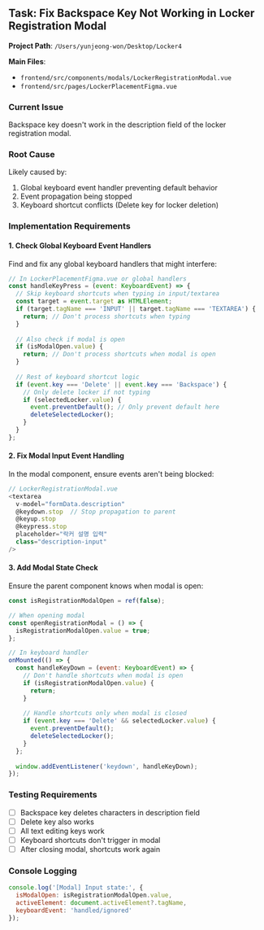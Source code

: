## Task: Fix Backspace Key Not Working in Locker Registration Modal

**Project Path**: `/Users/yunjeong-won/Desktop/Locker4`

**Main Files**: 
- `frontend/src/components/modals/LockerRegistrationModal.vue`
- `frontend/src/pages/LockerPlacementFigma.vue`

### Current Issue
Backspace key doesn't work in the description field of the locker registration modal.

### Root Cause
Likely caused by:
1. Global keyboard event handler preventing default behavior
2. Event propagation being stopped
3. Keyboard shortcut conflicts (Delete key for locker deletion)

### Implementation Requirements

#### 1. Check Global Keyboard Event Handlers
Find and fix any global keyboard handlers that might interfere:

```javascript
// In LockerPlacementFigma.vue or global handlers
const handleKeyPress = (event: KeyboardEvent) => {
  // Skip keyboard shortcuts when typing in input/textarea
  const target = event.target as HTMLElement;
  if (target.tagName === 'INPUT' || target.tagName === 'TEXTAREA') {
    return; // Don't process shortcuts when typing
  }
  
  // Also check if modal is open
  if (isModalOpen.value) {
    return; // Don't process shortcuts when modal is open
  }
  
  // Rest of keyboard shortcut logic
  if (event.key === 'Delete' || event.key === 'Backspace') {
    // Only delete locker if not typing
    if (selectedLocker.value) {
      event.preventDefault(); // Only prevent default here
      deleteSelectedLocker();
    }
  }
};
```

#### 2. Fix Modal Input Event Handling
In the modal component, ensure events aren't being blocked:

```javascript
// LockerRegistrationModal.vue
<textarea
  v-model="formData.description"
  @keydown.stop  // Stop propagation to parent
  @keyup.stop
  @keypress.stop
  placeholder="락커 설명 입력"
  class="description-input"
/>
```

#### 3. Add Modal State Check
Ensure the parent component knows when modal is open:

```javascript
const isRegistrationModalOpen = ref(false);

// When opening modal
const openRegistrationModal = () => {
  isRegistrationModalOpen.value = true;
};

// In keyboard handler
onMounted(() => {
  const handleKeyDown = (event: KeyboardEvent) => {
    // Don't handle shortcuts when modal is open
    if (isRegistrationModalOpen.value) {
      return;
    }
    
    // Handle shortcuts only when modal is closed
    if (event.key === 'Delete' && selectedLocker.value) {
      event.preventDefault();
      deleteSelectedLocker();
    }
  };
  
  window.addEventListener('keydown', handleKeyDown);
});
```

### Testing Requirements
- [ ] Backspace key deletes characters in description field
- [ ] Delete key also works
- [ ] All text editing keys work
- [ ] Keyboard shortcuts don't trigger in modal
- [ ] After closing modal, shortcuts work again

### Console Logging
```javascript
console.log('[Modal] Input state:', {
  isModalOpen: isRegistrationModalOpen.value,
  activeElement: document.activeElement?.tagName,
  keyboardEvent: 'handled/ignored'
});
```